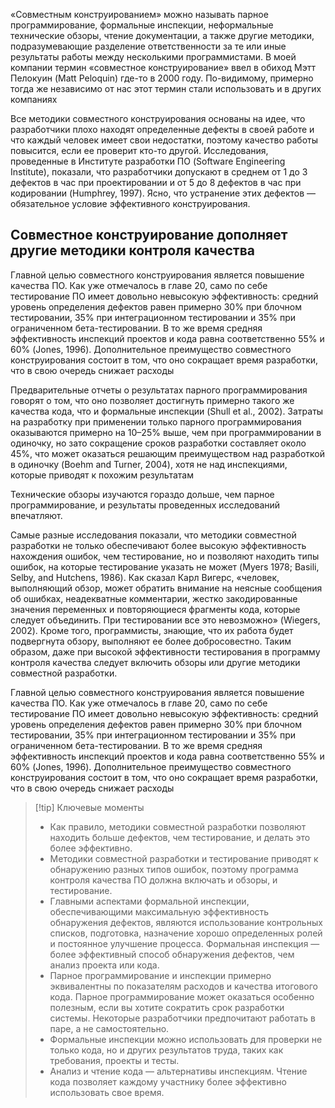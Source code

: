 
«Совместным конструированием» можно называть парное программирование, формальные инспекции, неформальные технические обзоры, чтение документации, а также другие методики, подразумевающие разделение ответственности за те или иные результаты работы между несколькими программистами. В моей компании термин «совместное конструирование» ввел в обиход Мэтт Пелокуин (Matt Peloquin) где-то в 2000 году. По-видимому, примерно тогда же независимо от нас этот термин стали использовать и в других компаниях

Все методики совместного конструирования основаны на идее, что разработчики плохо находят определенные дефекты в своей работе и что каждый человек имеет свои недостатки, поэтому качество работы повысится, если ее проверит кто-то другой. Исследования, проведенные в Институте разработки ПО (Software Engineering Institute), показали, что разработчики допускают в среднем от 1 до 3 дефектов в час при проектировании и от 5 до 8 дефектов в час при кодировании (Humphrey, 1997). Ясно, что устранение этих дефектов — обязательное условие эффективного конструирования.

## Совместное конструирование дополняет другие методики контроля качества

Главной целью совместного конструирования является повышение качества ПО. Как уже отмечалось в главе 20, само по себе тестирование ПО имеет довольно невысокую эффективность: средний уровень определения дефектов равен примерно 30% при блочном тестировании, 35% при интеграционном тестировании и 35% при ограниченном бета-тестировании. В то же время средняя эффективность инспекций проектов и кода равна соответственно 55% и 60% (Jones, 1996). Дополнительное преимущество совместного конструирования состоит в том, что оно сокращает время разработки, что в свою очередь снижает расходы

Предварительные отчеты о результатах парного программирования говорят о том, что оно позволяет достигнуть примерно такого же качества кода, что и формальные инспекции (Shull et al., 2002). Затраты на разработку при применении только парного программирования оказываются примерно на 10–25% выше, чем при программировании в одиночку, но зато сокращение сроков разработки составляет около 45%, что может оказаться решающим преимуществом над разработкой в одиночку (Boehm and Turner, 2004), хотя не над инспекциями, которые приводят к похожим результатам

Технические обзоры изучаются гораздо дольше, чем парное программирование, и результаты проведенных исследований впечатляют.

Самые разные исследования показали, что методики совместной разработки не только обеспечивают более высокую эффективность нахождения ошибок, чем тестирование, но и позволяют находить типы ошибок, на которые тестирование указать не может (Myers 1978; Basili, Selby, and Hutchens, 1986). Как сказал Карл Вигерс, «человек, выполняющий обзор, может обратить внимание на неясные сообщения об ошибках, неадекватные комментарии, жестко закодированные значения переменных и повторяющиеся фрагменты кода, которые следует объединить. При тестировании все это невозможно» (Wiegers, 2002). Кроме того, программисты, знающие, что их работа будет подвергнута обзору, выполняют ее более добросовестно. Таким образом, даже при высокой эффективности тестирования в программу контроля качества следует включить обзоры или другие методики совместной разработки.

Главной целью совместного конструирования является повышение качества ПО. Как уже отмечалось в главе 20, само по себе тестирование ПО имеет довольно невысокую эффективность: средний уровень определения дефектов равен примерно 30% при блочном тестировании, 35% при интеграционном тестировании и 35% при ограниченном бета-тестировании. В то же время средняя эффективность инспекций проектов и кода равна соответственно 55% и 60% (Jones, 1996). Дополнительное преимущество совместного конструирования состоит в том, что оно сокращает время разработки, что в свою очередь снижает расходы

>[!tip] Ключевые моменты
>* Как правило, методики совместной разработки позволяют находить больше дефектов, чем тестирование, и делать это более эффективно.
>* Методики совместной разработки и тестирование приводят к обнаружению разных типов ошибок, поэтому программа контроля  качества ПО должна включать и обзоры, и тестирование.
>* Главными аспектами формальной инспекции, обеспечивающими максимальную эффективность обнаружения дефектов, являются  использование контрольных списков, подготовка, назначение хорошо определенных ролей и постоянное улучшение процесса.  Формальная инспекция — более эффективный способ обнаружения дефектов, чем анализ проекта или кода.
>* Парное программирование и инспекции примерно эквивалентны по показателям расходов и качества итогового кода. Парное  программирование может оказаться особенно полезным, если вы хотите сократить срок разработки системы. Некоторые  разработчики предпочитают работать в паре, а не самостоятельно.
>* Формальные инспекции можно использовать для проверки не только кода, но и других результатов труда, таких как  требования, проекты и тесты.
>* Анализ и чтение кода — альтернативы инспекциям. Чтение кода позволяет каждому участнику более эффективно использовать свое время.

